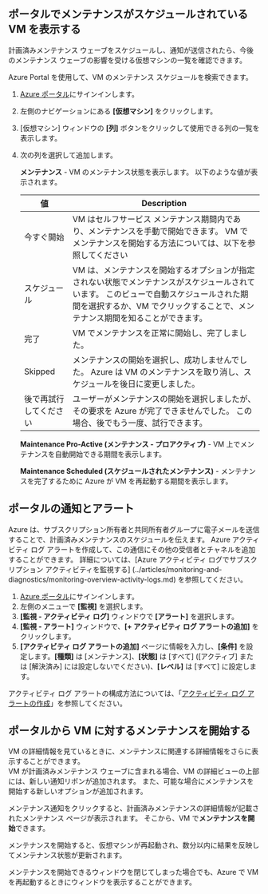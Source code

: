 
## <a name="view-vms-scheduled-for-maintenance-in-the-portal"></a>ポータルでメンテナンスがスケジュールされている VM を表示する

計画済みメンテナンス ウェーブをスケジュールし、通知が送信されたら、今後のメンテナンス ウェーブの影響を受ける仮想マシンの一覧を確認できます。 

Azure Portal を使用して、VM のメンテナンス スケジュールを検索できます。

1. [Azure ポータル](https://portal.azure.com)にサインインします。

2. 左側のナビゲーションにある **[仮想マシン]** をクリックします。

3. [仮想マシン] ウィンドウの **[列]** ボタンをクリックして使用できる列の一覧を表示します。

4. 次の列を選択して追加します。

   **メンテナンス** - VM のメンテナンス状態を表示します。 以下のような値が表示されます。
      
      | 値 | Description |
      |-------|-------------|
      | 今すぐ開始 | VM はセルフサービス メンテナンス期間内であり、メンテナンスを手動で開始できます。 VM でメンテナンスを開始する方法については、以下を参照してください | 
      | スケジュール | VM は、メンテナンスを開始するオプションが指定されない状態でメンテナンスがスケジュールされています。 このビューで自動スケジュールされた期間を選択するか、VM でクリックすることで、メンテナンス期間を知ることができます。 | 
      | 完了 | VM でメンテナンスを正常に開始し、完了しました。 | 
      | Skipped| メンテナンスの開始を選択し、成功しませんでした。 Azure は VM のメンテナンスを取り消し、スケジュールを後日に変更しました。 | 
      | 後で再試行してください| ユーザーがメンテナンスの開始を選択しましたが、その要求を Azure が完了できませんでした。 この場合、後でもう一度、試行できます。 | 
   
   **Maintenance Pro-Active (メンテナンス - プロアクティブ)** - VM 上でメンテナンスを自動開始できる期間を表示します。
   
   **Maintenance Scheduled (スケジュールされたメンテナンス)** - メンテナンスを完了するために Azure が VM を再起動する期間を表示します。 




## <a name="notification-and-alerts-in-the-portal"></a>ポータルの通知とアラート

Azure は、サブスクリプション所有者と共同所有者グループに電子メールを送信することで、計画済みメンテナンスのスケジュールを伝えます。 Azure アクティビティ ログ アラートを作成して、この通信にその他の受信者とチャネルを追加することができます。 詳細については、[Azure アクティビティ ログでサブスクリプション アクティビティを監視する] (../articles/monitoring-and-diagnostics/monitoring-overview-activity-logs.md) を参照してください。

1. [Azure ポータル](https://portal.azure.com)にサインインします。
2. 左側のメニューで **[監視]** を選択します。 
3. **[監視 - アクティビティ ログ]** ウィンドウで **[アラート]** を選択します。
4. **[監視 - アラート]** ウィンドウで、**[+ アクティビティ ログ アラートの追加]** をクリックします。
5. **[アクティビティ ログ アラートの追加]** ページに情報を入力し、**[条件]** を設定します。**[種類]** は [メンテナンス]、**[状態]** は [すべて] \([アクティブ] または [解決済み] には設定しないでください)、**[レベル]** は [すべて] に設定します。
    
アクティビティ ログ アラートの構成方法については、「[アクティビティ ログ アラートの作成](../articles/monitoring-and-diagnostics/monitoring-activity-log-alerts.md)」を参照してください。
    
    
## <a name="start-maintenance-on-your-vm-from-the-portal"></a>ポータルから VM に対するメンテナンスを開始する

VM の詳細情報を見ているときに、メンテナンスに関連する詳細情報をさらに表示することができます。  
VM が計画済みメンテナンス ウェーブに含まれる場合、VM の詳細ビューの上部には、新しい通知リボンが追加されます。 また、可能な場合にメンテナンスを開始する新しいオプションが追加されます。 


メンテナンス通知をクリックすると、計画済みメンテナンスの詳細情報が記載されたメンテナンス ページが表示されます。 そこから、VM で**メンテナンスを開始**できます。

メンテナンスを開始すると、仮想マシンが再起動され、数分以内に結果を反映してメンテナンス状態が更新されます。

メンテナンスを開始できるウィンドウを閉じてしまった場合でも、Azure で VM を再起動するときにウィンドウを表示することができます。 
